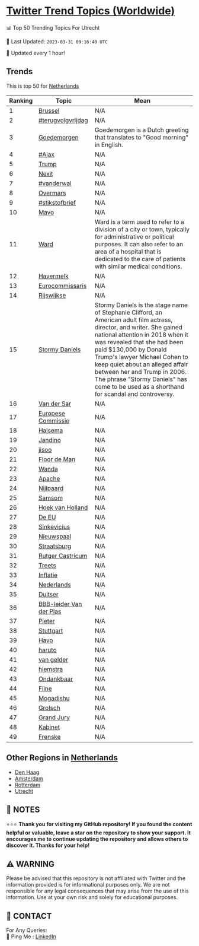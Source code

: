 [Twitter Trend Topics (Worldwide)](https://github.com/ErcinDedeoglu/Twitter-Trend-Topics)
==========


📊 Top 50 Trending Topics For Utrecht

📆 Last Updated: `2023-03-31 09:16:40 UTC`

🔧 Updated every 1 hour!


## Trends

This is top 50 for [Netherlands](</Netherlands>)

| Ranking | Topic | Mean |
| ------- | ------------ | ------------ |
| 1 | [Brussel](http://twitter.com/search?q=Brussel) | N/A |
| 2 | [#terugvolgvrijdag](http://twitter.com/search?q=%23terugvolgvrijdag) | N/A |
| 3 | [Goedemorgen](http://twitter.com/search?q=Goedemorgen) | Goedemorgen is a Dutch greeting that translates to "Good morning" in English. |
| 4 | [#Ajax](http://twitter.com/search?q=%23Ajax) | N/A |
| 5 | [Trump](http://twitter.com/search?q=Trump) | N/A |
| 6 | [Nexit](http://twitter.com/search?q=Nexit) | N/A |
| 7 | [#vanderwal](http://twitter.com/search?q=%23vanderwal) | N/A |
| 8 | [Overmars](http://twitter.com/search?q=Overmars) | N/A |
| 9 | [#stikstofbrief](http://twitter.com/search?q=%23stikstofbrief) | N/A |
| 10 | [Mavo](http://twitter.com/search?q=Mavo) | N/A |
| 11 | [Ward](http://twitter.com/search?q=Ward) | Ward is a term used to refer to a division of a city or town, typically for administrative or political purposes. It can also refer to an area of a hospital that is dedicated to the care of patients with similar medical conditions. |
| 12 | [Havermelk](http://twitter.com/search?q=Havermelk) | N/A |
| 13 | [Eurocommissaris](http://twitter.com/search?q=Eurocommissaris) | N/A |
| 14 | [Rijswijkse](http://twitter.com/search?q=Rijswijkse) | N/A |
| 15 | [Stormy Daniels](http://twitter.com/search?q=Stormy+Daniels) | Stormy Daniels is the stage name of Stephanie Clifford, an American adult film actress, director, and writer. She gained national attention in 2018 when it was revealed that she had been paid $130,000 by Donald Trump's lawyer Michael Cohen to keep quiet about an alleged affair between her and Trump in 2006. The phrase "Stormy Daniels" has come to be used as a shorthand for scandal and controversy. |
| 16 | [Van der Sar](http://twitter.com/search?q=Van+der+Sar) | N/A |
| 17 | [Europese Commissie](http://twitter.com/search?q=Europese+Commissie) | N/A |
| 18 | [Halsema](http://twitter.com/search?q=Halsema) | N/A |
| 19 | [Jandino](http://twitter.com/search?q=Jandino) | N/A |
| 20 | [jisoo](http://twitter.com/search?q=jisoo) | N/A |
| 21 | [Floor de Man](http://twitter.com/search?q=Floor+de+Man) | N/A |
| 22 | [Wanda](http://twitter.com/search?q=Wanda) | N/A |
| 23 | [Apache](http://twitter.com/search?q=Apache) | N/A |
| 24 | [Nijlpaard](http://twitter.com/search?q=Nijlpaard) | N/A |
| 25 | [Samsom](http://twitter.com/search?q=Samsom) | N/A |
| 26 | [Hoek van Holland](http://twitter.com/search?q=Hoek+van+Holland) | N/A |
| 27 | [De EU](http://twitter.com/search?q=De+EU) | N/A |
| 28 | [Sinkevicius](http://twitter.com/search?q=Sinkevicius) | N/A |
| 29 | [Nieuwspaal](http://twitter.com/search?q=Nieuwspaal) | N/A |
| 30 | [Straatsburg](http://twitter.com/search?q=Straatsburg) | N/A |
| 31 | [Rutger Castricum](http://twitter.com/search?q=Rutger+Castricum) | N/A |
| 32 | [Treets](http://twitter.com/search?q=Treets) | N/A |
| 33 | [Inflatie](http://twitter.com/search?q=Inflatie) | N/A |
| 34 | [Nederlands](http://twitter.com/search?q=Nederlands) | N/A |
| 35 | [Duitser](http://twitter.com/search?q=Duitser) | N/A |
| 36 | [BBB-leider Van der Plas](http://twitter.com/search?q=BBB-leider+Van+der+Plas) | N/A |
| 37 | [Pieter](http://twitter.com/search?q=Pieter) | N/A |
| 38 | [Stuttgart](http://twitter.com/search?q=Stuttgart) | N/A |
| 39 | [Havo](http://twitter.com/search?q=Havo) | N/A |
| 40 | [haruto](http://twitter.com/search?q=haruto) | N/A |
| 41 | [van gelder](http://twitter.com/search?q=van+gelder) | N/A |
| 42 | [hiemstra](http://twitter.com/search?q=hiemstra) | N/A |
| 43 | [Ondankbaar](http://twitter.com/search?q=Ondankbaar) | N/A |
| 44 | [Fijne](http://twitter.com/search?q=Fijne) | N/A |
| 45 | [Mogadishu](http://twitter.com/search?q=Mogadishu) | N/A |
| 46 | [Grolsch](http://twitter.com/search?q=Grolsch) | N/A |
| 47 | [Grand Jury](http://twitter.com/search?q=Grand+Jury) | N/A |
| 48 | [Kabinet](http://twitter.com/search?q=Kabinet) | N/A |
| 49 | [Frenske](http://twitter.com/search?q=Frenske) | N/A |



## Other Regions in [Netherlands](</Netherlands>)

* [Den Haag](</Netherlands/Den Haag.md>)
* [Amsterdam](</Netherlands/Amsterdam.md>)
* [Rotterdam](</Netherlands/Rotterdam.md>)
* [Utrecht](</Netherlands/Utrecht.md>)



## 📝 NOTES

⭐⭐⭐ **Thank you for visiting my GitHub repository! If you found the content helpful or valuable, leave a star on the repository to show your support. It encourages me to continue updating the repository and allows others to discover it. Thanks for your help!**


## ⚠️ WARNING

Please be advised that this repository is not affiliated with Twitter and the information provided is for informational purposes only. We are not responsible for any legal consequences that may arise from the use of this information. Use at your own risk and solely for educational purposes.


## 📨 CONTACT

 For Any Queries:  
            🏓 Ping Me : [LinkedIn](https://www.linkedin.com/in/ercindedeoglu/)

